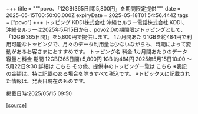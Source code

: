 +++
title = """povo、「12GB(365日間)5,800円」を期間限定提供"""
date = 2025-05-15T00:50:00.000Z
expiryDate = 2025-05-18T01:54:56.444Z
tags = ["povo"]
+++
トッピング KDDI株式会社 沖縄セルラー電話株式会社 KDDI、沖縄セルラーは2025年5月15日から、povo2.0の期間限定トッピングとして、「12GB(365日間)」を5,800円で提供します。 1カ月間あたり1GBを約484円で利用可能なトッピングで、月々のデータ利用量は少ないながらも、時期によって変動があるお客さまにおすすめです。 トッピング名 料金 1カ月間あたりのデータ容量と料金 期間 12GB(365日間) 5,800円 1GB 約484円 2025年5月15日10:00 ～5月22日9:30 詳細は こちら その他、提供中のトッピング一覧は こちら ※表記の金額は、特に記載のある場合を除きすべて税込です。 ※トピックスに記載された情報は、発表日現在のものです。

掲載日時:2025/05/15 09:50

[[source]](https://povo.jp/news/newsrelease/20250515_01/)
